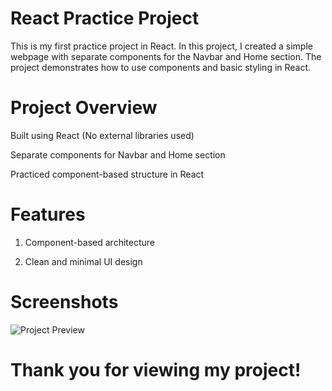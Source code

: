 # React Practice Project

This is my first practice project in React. In this project, I created a simple webpage with separate components for the Navbar and Home section. The project demonstrates how to use components and basic styling in React.

# Project Overview

Built using React (No external libraries used)

Separate components for Navbar and Home section

Practiced component-based structure in React

# Features

1. Component-based architecture

2. Clean and minimal UI design

# Screenshots

![Project Preview](images/Project.png)

# Thank you for viewing my project!

